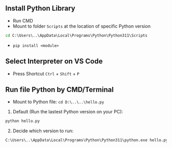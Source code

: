<h2>Install Python Library</h2>

- Run CMD
- Mount to folder `Scripts` at the location of specific Python version

```cmd
cd C:\Users\..\AppData\Local\Programs\Python\Python311\Scripts
```

- `pip install <module>`

<h2>Select Interpreter on VS Code</h2>

- Press Shortcut `Ctrl` + `Shift` + `P`

<h2>Run file Python by CMD/Terminal</h2>

- Mount to Python file: `cd D:\..\..\hello.py`

1. Default (Run the lastest Python version on your PC):

```cmd
python hello.py
```

2. Decide which version to run:

```cmd
C:\Users\..\AppData\Local\Programs\Python\Python311\python.exe hello.py
```
